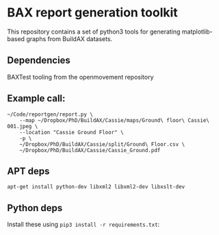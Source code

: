 # BAX report generation toolkit

This repository contains a set of python3 tools for generating matplotlib-based
graphs from BuildAX datasets.

## Dependencies
BAXTest tooling from the openmovement repository

## Example call:
```
~/Code/reportgen/report.py \
	--map ~/Dropbox/PhD/BuildAX/Cassie/maps/Ground\ floor\ Cassie\ 001.jpeg \
	--location "Cassie Ground Floor" \
    -p \
    ~/Dropbox/PhD/BuildAX/Cassie/split/Ground\ Floor.csv \
    ~/Dropbox/PhD/BuildAX/Cassie/Cassie_Ground.pdf
```

## APT deps
`apt-get install python-dev libxml2 libxml2-dev libxslt-dev`

## Python deps
Install these using `pip3 install -r requirements.txt`:
